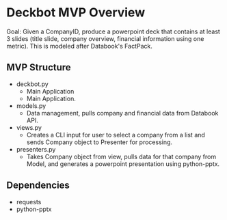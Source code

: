 # Deckbot MVP Overview
 
Goal: Given a CompanyID, produce a powerpoint deck that contains at least 3 slides (title slide, company overview, financial information using one metric).  This is modeled after Databook's FactPack.
	
## MVP Structure
- deckbot.py
  -	Main Application
  -	Main Application.
- models.py
  - Data management, pulls company and financial data from Databook API.
- views.py
  - Creates a CLI input for user to select a company from a list and sends Company object to Presenter for processing.
- presenters.py
  - Takes Company object from view, pulls data for that company from Model, and generates a powerpoint presentation using python-pptx.
	
## Dependencies
- requests
- python-pptx
